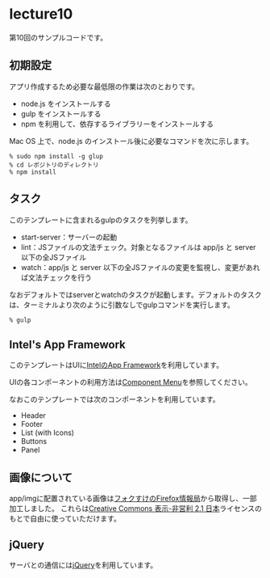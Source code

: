 # lecture10

第10回のサンプルコードです。

## 初期設定

アプリ作成するため必要な最低限の作業は次のとおりです。

* node.js をインストールする
* gulp をインストールする
* npm を利用して、依存するライブラリーをインストールする

Mac OS 上で、node.js のインストール後に必要なコマンドを次に示します。

    % sudo npm install -g glup
    % cd レポジトリのディレクトリ
    % npm install

## タスク

このテンプレートに含まれるgulpのタスクを列挙します。

* start-server：サーバーの起動
* lint：JSファイルの文法チェック。対象となるファイルは app/js と server 以下の全JSファイル
* watch：app/js と server 以下の全JSファイルの変更を監視し、変更があれば文法チェックを行う

なおデフォルトではserverとwatchのタスクが起動します。デフォルトのタスクは、ターミナルより次のように引数なしでgulpコマンドを実行します。

    % gulp


## Intel's App Framework

このテンプレートはUIに[IntelのApp Framework](http://app-framework-software.intel.com/)を利用しています。

UIの各コンポーネントの利用方法は[Component Menu](http://app-framework-software.intel.com/components.php)を参照してください。

なおこのテンプレートでは次のコンポーネントを利用しています。

* Header
* Footer
* List (with Icons)
* Buttons
* Panel

## 画像について

app/imgに配置されている画像は[フォクすけのFirefox情報局](http://foxkeh.jp/)から取得し、一部加工しました。
これらは[Creative Commons 表示-非営利 2.1 日本](http://creativecommons.org/licenses/by-nc/2.1/jp/deed.ja)ライセンスのもとで自由に使っていただけます。

## jQuery

サーバとの通信には[jQuery](http://www.jquery.com/)を利用しています。
